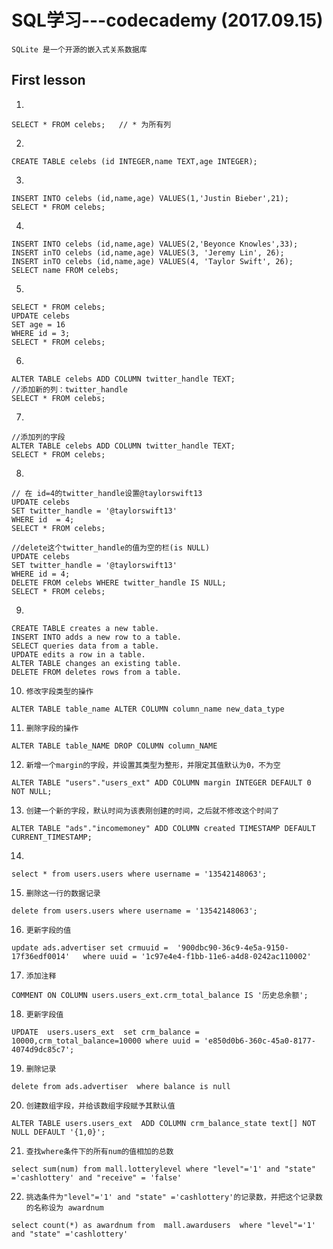 # SQL学习---codecademy (2017.09.15)
`SQLite 是一个开源的嵌入式关系数据库`
## First lesson
1. 
```
SELECT * FROM celebs;   // * 为所有列
```
2. 
```
CREATE TABLE celebs (id INTEGER,name TEXT,age INTEGER);
```
3.
```
INSERT INTO celebs (id,name,age) VALUES(1,'Justin Bieber',21);
SELECT * FROM celebs;
```
4.
```
INSERT INTO celebs (id,name,age) VALUES(2,'Beyonce Knowles',33);
INSERT inTO celebs (id,name,age) VALUES(3, 'Jeremy Lin', 26);
INSERT inTO celebs (id,name,age) VALUES(4, 'Taylor Swift', 26);
SELECT name FROM celebs;
```
5. 
```
SELECT * FROM celebs;
UPDATE celebs
SET age = 16
WHERE id = 3;
SELECT * FROM celebs;
```
6. 
```
ALTER TABLE celebs ADD COLUMN twitter_handle TEXT;
//添加新的列：twitter_handle
SELECT * FROM celebs;
```
7. 
```
//添加列的字段
ALTER TABLE celebs ADD COLUMN twitter_handle TEXT;
SELECT * FROM celebs;
```
8. 
```
// 在 id=4的twitter_handle设置@taylorswift13
UPDATE celebs                
SET twitter_handle = '@taylorswift13'
WHERE id  = 4;
SELECT * FROM celebs;
```
```
//delete这个twitter_handle的值为空的栏(is NULL)
UPDATE celebs
SET twitter_handle = '@taylorswift13'
WHERE id = 4;
DELETE FROM celebs WHERE twitter_handle IS NULL;
SELECT * FROM celebs;
```
9. 
```
CREATE TABLE creates a new table.
INSERT INTO adds a new row to a table.
SELECT queries data from a table.
UPDATE edits a row in a table.
ALTER TABLE changes an existing table.
DELETE FROM deletes rows from a table.
```
10. `修改字段类型的操作` 
```   
ALTER TABLE table_name ALTER COLUMN column_name new_data_type 
```
11. `删除字段的操作`
```   
ALTER TABLE table_NAME DROP COLUMN column_NAME   
```
12. `新增一个margin的字段，并设置其类型为整形，并限定其值默认为0，不为空`
```
ALTER TABLE "users"."users_ext" ADD COLUMN margin INTEGER DEFAULT 0 NOT NULL;
```
13. `创建一个新的字段，默认时间为该表刚创建的时间，之后就不修改这个时间了`
```
ALTER TABLE "ads"."incomemoney" ADD COLUMN created TIMESTAMP DEFAULT CURRENT_TIMESTAMP;
```
14. 
```
select * from users.users where username = '13542148063';
```
15. `删除这一行的数据记录`
```
delete from users.users where username = '13542148063'; 
```
16. `更新字段的值`
```
update ads.advertiser set crmuuid =  '900dbc90-36c9-4e5a-9150-17f36edf0014'   where uuid = '1c97e4e4-f1bb-11e6-a4d8-0242ac110002'
```
17. `添加注释`
```
COMMENT ON COLUMN users.users_ext.crm_total_balance IS '历史总余额';
```
18. `更新字段值`
```
UPDATE  users.users_ext  set crm_balance = 10000,crm_total_balance=10000 where uuid = 'e850d0b6-360c-45a0-8177-4074d9dc85c7';
```
19. `删除记录`
```
delete from ads.advertiser  where balance is null
```
20. `创建数组字段，并给该数组字段赋予其默认值`
```
ALTER TABLE users.users_ext  ADD COLUMN crm_balance_state text[] NOT NULL DEFAULT '{1,0}';
```
21. `查找where条件下的所有num的值相加的总数`
```
select sum(num) from mall.lotterylevel where "level"='1' and "state" ='cashlottery' and "receive" = 'false'  
```
22. `挑选条件为"level"='1' and "state" ='cashlottery'的记录数，并把这个记录数的名称设为 awardnum`
```
select count(*) as awardnum from  mall.awardusers  where "level"='1' and "state" ='cashlottery' 
```